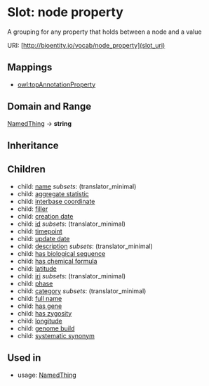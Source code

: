 # Slot: node property


A grouping for any property that holds between a node and a value

URI: [http://bioentity.io/vocab/node_property](slot_uri)
## Mappings

 * [owl:topAnnotationProperty](http://purl.obolibrary.org/obo/owl_topAnnotationProperty)
## Domain and Range

[NamedThing](NamedThing.md) -> **string**
## Inheritance

## Children

 *  child: [name](name.md) *subsets*: (translator_minimal)
 *  child: [aggregate statistic](aggregate_statistic.md)
 *  child: [interbase coordinate](interbase_coordinate.md)
 *  child: [filler](filler.md)
 *  child: [creation date](creation_date.md)
 *  child: [id](id.md) *subsets*: (translator_minimal)
 *  child: [timepoint](timepoint.md)
 *  child: [update date](update_date.md)
 *  child: [description](description.md) *subsets*: (translator_minimal)
 *  child: [has biological sequence](has_biological_sequence.md)
 *  child: [has chemical formula](has_chemical_formula.md)
 *  child: [latitude](latitude.md)
 *  child: [iri](iri.md) *subsets*: (translator_minimal)
 *  child: [phase](phase.md)
 *  child: [category](category.md) *subsets*: (translator_minimal)
 *  child: [full name](full_name.md)
 *  child: [has gene](has_gene.md)
 *  child: [has zygosity](has_zygosity.md)
 *  child: [longitude](longitude.md)
 *  child: [genome build](genome_build.md)
 *  child: [systematic synonym](systematic_synonym.md)
## Used in

 *  usage: [NamedThing](NamedThing.md)
